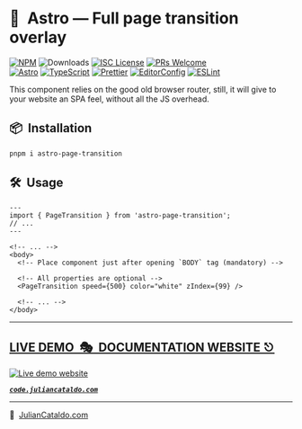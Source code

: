 # 🚀  Astro — Full page transition overlay

[![NPM](https://img.shields.io/npm/v/astro-page-transition)](https://www.npmjs.com/package/astro-page-transition)
![Downloads](https://img.shields.io/npm/dt/astro-page-transition.svg)
[![ISC License](https://img.shields.io/npm/l/astro-page-transition)](https://github.com/JulianCataldo/web-garden/blob/develop/LICENSE)
[![PRs Welcome](https://img.shields.io/badge/PRs-welcome-brightgreen.svg)](https://makeapullrequest.com)  
[![Astro](https://img.shields.io/badge/Astro-333333.svg?logo=astro)](https://astro.build)
[![TypeScript](https://img.shields.io/badge/TypeScript-333333.svg?logo=typescript)](http://www.typescriptlang.org/)
[![Prettier](https://img.shields.io/badge/Prettier-333333.svg?logo=prettier)](https://prettier.io)
[![EditorConfig](https://img.shields.io/badge/EditorConfig-333333.svg?logo=editorconfig)](https://editorconfig.org)
[![ESLint](https://img.shields.io/badge/ESLint-3A33D1?logo=eslint)](https://eslint.org)

This component relies on the good old browser router, still, it will give to
your website an SPA feel, without all the JS overhead.

<!-- ## Demo

https://user-images.githubusercontent.com/603498/174424456-edce69a7-adef-4e59-b2d8-cfc22414b8a4.mp4 -->

## 📦  Installation

```sh
pnpm i astro-page-transition
```

## 🛠  Usage

```astro
---
import { PageTransition } from 'astro-page-transition';
// ...
---
```

```astro
<!-- ... -->
<body>
  <!-- Place component just after opening `BODY` tag (mandatory) -->

  <!-- All properties are optional -->
  <PageTransition speed={500} color="white" zIndex={99} />

  <!-- ... -->
</body>
```

<div class="git-footer">

---

## [LIVE DEMO  🎭  DOCUMENTATION WEBSITE ⎋](https://code.juliancataldo.com/)

[![Live demo website](https://code.juliancataldo.com/poster.png)](https://code.juliancataldo.com)

**_[`code.juliancataldo.com`](https://code.juliancataldo.com/)_**

---

🔗  [JulianCataldo.com](https://www.juliancataldo.com/)

</div>
